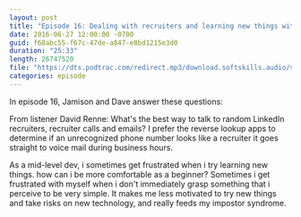 ```yaml
---
layout: post
title: "Episode 16: Dealing with recruiters and learning new things without frustration"
date: 2016-06-27 12:00:00 -0700
guid: f68abc55-f67c-47de-a847-e8bd1215e3d0
duration: "25:33"
length: 26747520
file: "https://dts.podtrac.com/redirect.mp3/download.softskills.audio/sse-016.mp3"
categories: episode
---
```






In episode 16, Jamison and  Dave answer these questions:

From listener David Renne: What's the best way to talk to random LinkedIn recruiters, recruiter calls and emails? I prefer the reverse lookup apps to determine if an unrecognized phone number looks like a recruiter it goes straight to voice mail during business hours.

As a mid-level dev, i sometimes get frustrated when i try learning new things. how can i be more comfortable as a beginner? Sometimes i get frustrated with myself when i don't immediately grasp something that i perceive to be very simple. It makes me less motivated to try new things and take risks on new technology, and really feeds my impostor syndrome.



